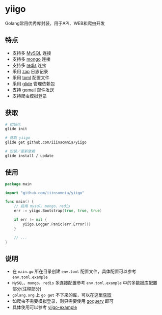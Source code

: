 # yiigo
Golang常用优秀库封装，用于API、WEB和爬虫开发

## 特点

* 支持多 [MySQL](https://github.com/jmoiron/sqlx) 连接
* 支持多 [mongo](http://labix.org/mgo) 连接
* 支持多 [redis](https://github.com/garyburd/redigo) 连接
* 采用 [zap](https://github.com/uber-go/zap) 日志记录
* 采用 [toml](https://github.com/pelletier/go-toml) 配置文件
* 采用 [glide](https://glide.sh) 管理依赖包
* 支持 [gomail](https://github.com/go-gomail/gomail) 邮件发送
* 支持爬虫模拟登录

## 获取

```sh
# 初始化
glide init

# 获取 yiigo
glide get github.com/iiinsomnia/yiigo

# 安装／更新依赖
glide install / update
```

## 使用

```go
package main

import "github.com/iiinsomnia/yiigo"

func main() {
    // 启用 mysql、mongo、redis
    err := yiigo.Bootstrap(true, true, true)

    if err != nil {
        yiigo.Logger.Panic(err.Error())
    }

    // ...
}
```

## 说明
* 在 `main.go` 所在目录创建 `env.toml` 配置文件，具体配置可以参考 `env.toml.example`
* `MySQL`、`mongo`、`redis` 多连接配置参考 `env.toml.example` 中的多数据库配置部分(注释部分)
* `golang.org` 上 `go get` 不下来的库，可以在这里[获取](https://github.com/golang)
* 如爬虫不需要模拟登录，则只需要使用 [goquery](https://github.com/PuerkitoBio/goquery) 即可
* 具体使用可以参考 [yiigo-example](https://github.com/IIInsomnia/yiigo-example)
